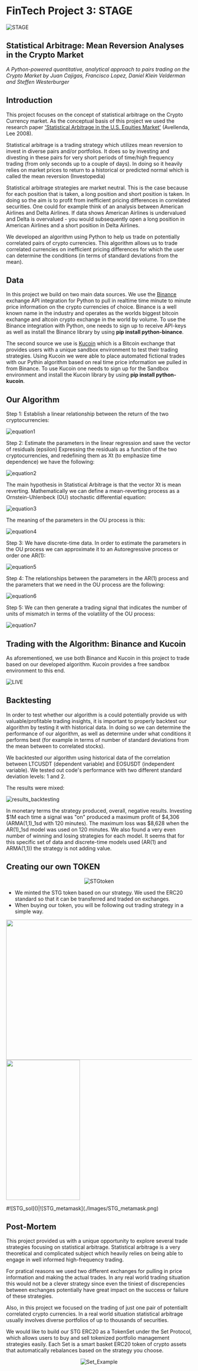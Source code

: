 # FinTech Project 3: STAGE

![STAGE](./Images/STAGE-med.gif)

## Statistical Arbitrage: Mean Reversion Analyses in the Crypto Market
*A Python-powered quantitative, analytical approach to pairs trading on the Crypto Market by Juan Cajigas, Francisco Lopez, Daniel Klein Velderman and Steffen Westerburger*

## Introduction

This project focuses on the concept of statistical arbitrage on the Crypto Currency market. As the conceptual basis of this project we used the research paper ['Statistical Arbitrage in the U.S. Equities Market'](https://www.math.nyu.edu/faculty/avellane/AvellanedaLeeStatArb071008.pdf) (Avellenda, Lee 2008).

Statistical arbitrage is a trading strategy which utilizes mean reversion to invest in diverse pairs and/or portfolios. It does so by investing and divesting in these pairs for very short periods of time/high frequency trading (from only seconds up to a couple of days). In doing so it heavily relies on market prices to return to a historical or predicted normal which is called the mean reversion (Investopedia)

Statistical arbitrage strategies are market neutral. This is the case because for each position that is taken, a long position and short position is taken. In doing so the aim is to profit from inefficient pricing differences in correlated securities. One could for example think of an analysis between American Airlines and Delta Airlines. If data shows American Airlines is undervalued and Delta is overvalued - you would subsequently open a long position in American Airlines and a short position in Delta Airlines. 

We developed an algorithm using Python to help us trade on potentially correlated pairs of crypto currencies. This algorithm allows us to trade correlated currencies on inefficient pricing differences for which the user can determine the conditions (in terms of standard deviations from the mean).

## Data

In this project we build on two main data sources. We use the [Binance](www.binance.com) exchange API integration for Python to pull in realtime time minute to minute price information on the crypto currencies of choice. Binance is a well known name in the industry and operates as the worlds biggest bitcoin exchange and altcoin crypto exchange in the world by volume. To use the Binance integration with Python, one needs to sign up to receive API-keys as well as install the Binance library by using  **pip install python-binance**.

The second source we use is [Kucoin](www.kucoin.com) which is a Bitcoin exchange that provides users with a unique sandbox environment to test their trading strategies. Using Kucoin we were able to place automated fictional trades with our Pythin algorithm based on real time price information we pulled in from Binance. To use Kucoin one needs to sign up for the Sandbox environment and install the Kucoin library by using **pip install python-kucoin**.

## Our Algorithm

Step 1: Establish a linear relationship between the return of the two cryptocurrencies:

![equation1](./Images/Equation1.PNG)

Step 2: Estimate the parameters in the linear regression and save the vector of residuals (epsilon)
Expressing the residuals as a function of the two cryptocurrencies, and redefining them as Xt (to emphasize time dependence) we have the following:

![equation2](./Images/Equation2.PNG)

The main hypothesis in Statistical Arbitrage is that the vector Xt is mean reverting. Mathematically we can define a mean-reverting process as a Ornstein-Uhlenbeck (OU) stochastic differential equation:

![equation3](./Images/Equation3.PNG)

The meaning of the parameters in the OU process is this:

![equation4](./Images/Equation4.PNG)

Step 3: We have discrete-time data. In order to estimate the parameters in the OU process we can approximate it to an Autoregressive process or order one AR(1):

![equation5](./Images/Equation5.PNG)

Step 4: The relationships between the parameters in the AR(1) process and the parameters that we need in the OU process are the following:

![equation6](./Images/Equation6.PNG)

Step 5: We can then generate a trading signal that indicates the number of units of mismatch in terms of the volatility of the OU process:

![equation7](./Images/Equation7.PNG)





## Trading with the Algorithm: Binance and Kucoin

As aforementioned, we use both Binance and Kucoin in this project to trade based on our developed algorithm. Kucoin provides a free sandbox environment to this end. 

![LIVE](./Images/live-trade.gif)

## Backtesting

In order to test whether our algorithm is a could potentially provide us with valuable/profitable trading insights, it is important to properly backtest our algorithm by testing it with historical data. In doing so we can determine the performance of our algorithm, as well as determine under what conditions it performs best (for example in terms of number of standard deviations from the mean between to correlated stocks).

We backtested our algorithm using historical data of the correlation between LTCUSDT (dependent variable) and EOSUSDT (independent variable). We tested out code's performance with two different standard deviation levels: 1 and 2.

The results were mixed:

![results_backtesting](./Images/results_backtesting.PNG)

In monetary terms the strategy produced, overall, negative results. Investing $1M each time a signal was "on" produced a maximum profit of $4,306 (ARMA(1,1)_1sd with 120 minutes). The maximum loss was $8,628 when the AR(1)_1sd model was used on 120 minutes. We also found a very even number of winning and losing strategies for each model. It seems that for this specific set of data and discrete-time models used  (AR(1) and ARMA(1,1)) the strategy is not adding value.

## Creating our own TOKEN
<div align="center">

![STGtoken](./Images/STG_solid_background.png)
</div>

- We minted the STG token based on our strategy. We used the ERC20 standard so that it can be transferred and traded on exchanges.
- When buying our token, you will be following out trading strategy in a simple way.

<p float="left">
  <img src="/./Images/STG_sol.png" width="850" height="380" />
  <img src="/./Images/STG_metamask.png" width="200" height="380" /> 
 
</p>
 #![STG_sol]()|![STG_metamask](./Images/STG_metamask.png)


## Post-Mortem

This project provided us with a unique opportunity to explore several trade strategies focusing on statistical arbitrage. Statistical arbitrage is a very theoretical and complicated subject which heavily relies on being able to engage in well informed high-frequency trading.

For pratical reasons we used two different exchanges for pulling in price information and making the actual trades. In any real world trading situation this would not be a clever strategy since even the tiniest of discrepencies between exchanges potentially have great impact on the success or failure of these strategies. 

Also, in this project we focused on the trading of just one pair of potentiallt correlated crypto currencies. In a real world situation statistical arbitrage usually involves diverse portfolios of up to thousands of securities. 

We would like to build our STG ERC20 as a TokenSet under the Set Protocol, which allows users to buy and sell tokenized portfolio management strategies easily. 
Each Set is a smart basket ERC20 token of crypto assets that automatically rebalances based on the strategy you choose.  

<div align="center">

![Set_Example](./Images/Set_Protocol_example.png)
</div>











